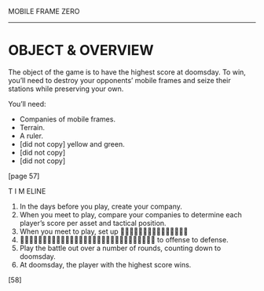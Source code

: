
MOBILE FRAME ZERO

- - -

OBJECT & OVERVIEW
=================

The object of the game is to have the highest score at doomsday. To win, you’ll need to destroy your opponents’ mobile frames and seize their stations while preserving your own.

You’ll need:

+ Companies of mobile frames.
+ Terrain.
+ A ruler.
+ [did not copy] yellow and green.
+ [did not copy] 
+ [did not copy] 

[page 57]

T I M ELINE
1. In the days before you play, create your
company.
2. When you meet to play, compare your
companies to determine each player’s
score per asset and tactical position.
3. When you meet to play, set up
􀁛􀁏􀁌􀀃􀁉􀁈􀁛􀁛􀁓􀁌􀃄􀁌􀁓􀁋􀀕
4. 􀀭􀁐􀁌􀁓􀁋􀀃􀁠􀁖􀁜􀁙􀀃􀁊􀁖􀁔􀁗􀁈􀁕􀁐􀁌􀁚􀀡􀀃􀁋􀁌􀁍􀁌􀁕􀁚􀁌􀀃
to offense to defense.
5. Play the battle out over a
number of rounds, counting
down to doomsday.
6. At doomsday, the player
with the highest score
wins.

[58]
